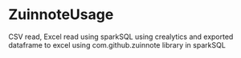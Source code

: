 # ZuinnoteUsage
CSV read, Excel read using sparkSQL using crealytics and exported dataframe to excel using com.github.zuinnote library in sparkSQL
